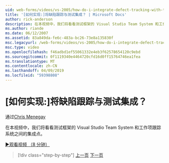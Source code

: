 ```yaml
---
uid: web-forms/videos/vs-2005/how-do-i-integrate-defect-tracking-with-testing
title: '[如何实现:]将缺陷跟踪与测试集成？ | Microsoft Docs'
author: rick-anderson
description: 在本视频中，我们将看看测试框架的 Visual Studio Team System 和工作项跟踪系统之间的集成点。
ms.author: riande
ms.date: 06/12/2007
ms.assetid: 83a849da-fe6c-483a-bc26-73e8a135830f
msc.legacyurl: /web-forms/videos/vs-2005/how-do-i-integrate-defect-tracking-with-testing
msc.type: video
ms.openlocfilehash: f46adbd1ef55061332e4eb3f62578654120c9ebd
ms.sourcegitcommit: 0f1119340e4464720cfd16d0ff15764746ea1fea
ms.translationtype: MT
ms.contentlocale: zh-CN
ms.lasthandoff: 04/09/2019
ms.locfileid: "59398808"
---
```

# <a name="how-do-i-integrate-defect-tracking-with-testing"></a>[如何实现:]将缺陷跟踪与测试集成？

通过[Chris Menegay](https://twitter.com/CMenegay)

在本视频中，我们将看看测试框架的 Visual Studio Team System 和工作项跟踪系统之间的集成点。

[&#9654;观看视频 （8 分钟）](https://channel9.msdn.com/Blogs/ASP-NET-Site-Videos/how-do-i-integrate-defect-tracking-with-testing)

> [!div class="step-by-step"]
> [上一页](the-effects-of-viewstate.md)
> [下一页](how-do-i-create-my-own-bug-work-item.md)
